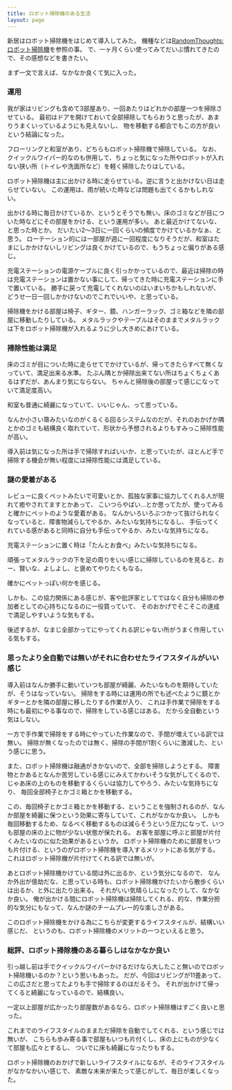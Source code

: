 ```yaml
---
title: ロボット掃除機のある生活
layout: page
---
```

新居はロボット掃除機をはじめて導入してみた。
機種などは[RandomThoughts:ロボット掃除機](https://karino2.github.io/RandomThoughts/ロボット掃除機)を参照の事。
で、一ヶ月くらい使ってみてだいぶ慣れてきたので、その感想などを書きたい。

まず一文で言えば、なかなか良くて気に入った。

### 運用

我が家はリビングも含めて3部屋あり、一回あたりはどれかの部屋一つを掃除させている。
最初はドアを開けておいて全部掃除してもらおうと思ったが、あまりうまくいっているようにも見えないし、
物を移動する都合でもこの方が良いという結論になった。

フローリングと和室があり、どちらもロボット掃除機で掃除している。
なお、クイックルワイパー的なのも併用して、ちょっと気になった所やロボットが入れない狭い所（トイレや洗面所など）を軽く掃除したりはしている。

ロボット掃除機は主に出かける時に走らせている。逆に言うと出かけない日は走らせていない。
この運用は、雨が続いた時などは問題も出てくるかもしれない。

出かける時に毎日かけているか、というとそうでも無い。床のゴミなどが目についた時などにその部屋をかける、という運用が多い。
あと最近かけてないな、と思った時とか。
だいたい2〜3日に一回くらいの頻度でかけているかなぁ、と思う。
ローテーション的には一部屋が週に一回程度になりそうだが、和室はたまにしかかけないしリビングは良くかけているので、もうちょっと偏りがある感じ。

充電ステーションの電源ケーブルに良く引っかかっているので、最近は掃除の時は充電ステーションは置かない事にして、帰ってきた時に充電ステーションに手で置いている。
勝手に戻って充電してくれないのはいまいちかもしれないが、どうせ一日一回しかかけないのでこれでいいや、と思っている。

掃除機をかける部屋は椅子、ギター、鏡、ハンガーラック、ゴミ箱などを隣の部屋に移動したりしている。
メタルラックやテーブルはそのままでメタルラックは下をロボット掃除機が入れるように少し大きめにあけている。

### 掃除性能は満足

床のゴミが目についた時に走らせてでかけているが、帰ってきたらすべて無くなっていて、満足出来る水準。
たぶん隅とか掃除出来てない所はちょくちょくあるはずだが、あんまり気にならない。
ちゃんと掃除後の部屋って感じになっていて満足度高い。

和室も普通に綺麗になっていて、いいじゃん、って思っている。

なんか小さい箒みたいなのがくるくる回るシステムなのだが、それのおかげか隅とかのゴミも結構良く取れていて、形状から予想されるよりもすみっこ掃除性能が高い。

導入前は気になった所は手で掃除すればいいか、と思っていたが、ほとんど手で掃除する機会が無い程度には掃除性能には満足している。

### 謎の愛着がある

レビューに良くペットみたいで可愛いとか、孤独な家事に協力してくれる人が現れて癒やされてますとかあって、
こいつらやばい…とか思ってたが、使ってみると確かにペットのような愛着がある。
なんかいろいろぶつかって抜けられなくなっていると、障害物減らしてやるか、みたいな気持ちになるし、
手伝ってくれている感があると同時に自分も手伝ってやるか、みたいな気持ちになる。

充電ステーションに置く時は「たんとお食べ」みたいな気持ちになる。

頑張ってメタルラックの下を足の周りをいい感じに掃除しているのを見ると、おー、賢いな、よしよし、と褒めてやりたくもなる。

確かにペットっぽい何かを感じる。

しかも、この協力関係にある感じが、客や批評家としてではなく自分も掃除の参加者としての心持ちになるのに一役買っていて、
そのおかげでそこそこの達成で満足しやすいような気もする。

後述するが、なまじ全部かってにやってくれる訳じゃない所がうまく作用している気もする。

### 思ったより全自動では無いがそれに合わせたライフスタイルがいい感じ

導入前はなんか勝手に動いていつも部屋が綺麗、みたいなものを期待していたが、そうはなっていない。
掃除をする時には運用の所でも述べたように鏡とかギターとかを隣の部屋に移したりする作業が入り、
これは手作業で掃除をする時にも最初にやる事なので、掃除をしている感じはある。
だから全自動という気はしない。

一方で手作業で掃除をする時にやっていた作業なので、手間が増えている訳では無い。
掃除が無くなったのでは無く、掃除の手間が1割くらいに激減した、という感じに思う。

また、ロボット掃除機は融通がきかないので、全部を掃除しようとする。
障害物とかあるとなんか苦労している感じにみえてかわいそうな気がしてくるので、
じゃあ床の上のものを移動するくらいは協力してやろう、みたいな気持ちになり、
毎回全部椅子とかゴミ箱とかを移動する。

この、毎回椅子とかゴミ箱とかを移動する、ということを強制されるのが、なんか部屋を綺麗に保つという効果に寄与していて、これがなかなか良い。
しかも毎回移動するため、なるべく移動するものは減らそうという圧力になって、いつも部屋の床の上に物が少ない状態が保たれる。
お客を部屋に呼ぶと部屋が片付くみたいなのに似た効果があるというか。
ロボット掃除機のために部屋をいつも片付ける、というのがロボット掃除機を導入するメリットにある気がする。
これはロボット掃除機が片付けてくれる訳では無いが。

あとロボット掃除機かけている間は外に出るか、という気分になるので、
なんか外出が億劫だな、と思っている時も、ロボット掃除機かけたいから散歩くらいは出るか、と外に出たり出来る。
それがいい気晴らしになったりして、なかなか良い。
俺が出かける間にロボット掃除機は掃除してくれる、的な、作業分担的な気分にもなって、なんか謎のチームプレー的な楽しさがある。

このロボット掃除機をかける為にこちらが変更するライフスタイルが、結構いい感じだ、
というのも、ロボット掃除機のメリットの一つといえると思う。

### 総評、ロボット掃除機のある暮らしはなかなか良い

引っ越し前は手でクイックルワイパーかけるだけなら大したこと無いのでロボット掃除機いるのか？という思いもあった。
だが、今回はリビングが11畳あって、この広さだと思ってたよりも手で掃除するのはだるそう。
それが出かけて帰ってくると綺麗になっているので、結構良い。

一定以上部屋が広かったり部屋数があるなら、ロボット掃除機はすごく良いと思った。

これまでのライフスタイルのままただ掃除を自動でしてくれる、という感じでは無いが、
こちらも歩み寄る事で部屋もいつも片付くし、床の上にものが少なくて部屋も広々とするし、
ついでに床も綺麗になったりもする。

ロボット掃除機のおかげで新しいライフスタイルになるが、そのライフスタイルがなかなかいい感じで、
素敵な未来が来たって感じがして、毎日が楽しくなった。